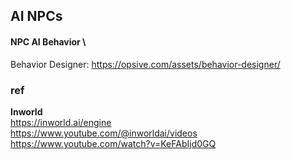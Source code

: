 ## AI NPCs


#### NPC AI Behavior \

Behavior Designer: https://opsive.com/assets/behavior-designer/



### ref
**Inworld** \
https://inworld.ai/engine \
https://www.youtube.com/@inworldai/videos \
https://www.youtube.com/watch?v=KeFAbIjd0GQ


